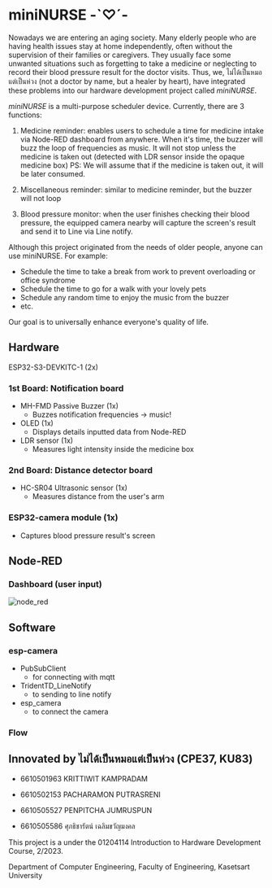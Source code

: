 #  miniNURSE -`♡´-

Nowadays we are entering an aging society. Many elderly people who are having health issues stay at home independently, often without the supervision of their families or caregivers. They usually face some unwanted situations such as forgetting to take a medicine or neglecting to record their blood pressure result for the doctor visits. Thus, we, ไม่ได้เป็นหมอแต่เป็นห่วง (not a doctor by name, but a healer by heart), have integrated these problems into our hardware development project called *miniNURSE*.

*miniNURSE* is a multi-purpose scheduler device. Currently, there are 3 functions:

1) Medicine reminder: enables users to schedule a time for medicine intake via Node-RED dashboard from anywhere. When it's time, the buzzer will buzz the loop of frequencies as music. It will not stop unless the medicine is taken out (detected with LDR sensor inside the opaque medicine box)
PS: We will assume that if the medicine is taken out, it will be later consumed.

2) Miscellaneous reminder: similar to medicine reminder, but the buzzer will not loop

3) Blood pressure monitor: when the user finishes checking their blood pressure, the equipped camera nearby will capture the screen's result and send it to Line via Line notify.

Although this project originated from the needs of older people, anyone can use miniNURSE. For example:
- Schedule the time to take a break from work to prevent overloading or office syndrome
- Schedule the time to go for a walk with your lovely pets
- Schedule any random time to enjoy the music from the buzzer
- etc.

Our goal is to universally enhance everyone's quality of life.

## Hardware
ESP32-S3-DEVKITC-1 (2x) 
### 1st Board: Notification board
- MH-FMD Passive Buzzer (1x) 
    - Buzzes notification frequencies -> music!
- OLED (1x) 
    - Displays details inputted data from Node-RED
- LDR sensor (1x) 
    - Measures light intensity inside the medicine box
### 2nd Board: Distance detector board
- HC-SR04 Ultrasonic sensor (1x) 
    - Measures distance from the user's arm
### ESP32-camera module (1x) 
- Captures blood pressure result's screen


## Node-RED

### Dashboard (user input)

![node_red](https://github.com/mudmemeshiba/miniNURSE/assets/98101484/c637aea6-e471-4e4f-9c77-9c7d5edc9f40)



## Software
### esp-camera
- PubSubClient
    - for connecting with mqtt
- TridentTD_LineNotify
    - to sending to line notify
- esp_camera
    - to connect the camera

### Flow



## Innovated by ไม่ได้เป็นหมอแต่เป็นห่วง (CPE37, KU83)

- 6610501963 KRITTIWIT    KAMPRADAM 

- 6610502153 PACHARAMON   PUTRASRENI 

- 6610505527 PENPITCHA    JUMRUSPUN 

- 6610505586 ศุภธิชารัตน์	เฉลิมขวัญมงคล

This project is a under the 01204114 Introduction to Hardware Development Course, 2/2023.

Department of Computer Engineering, Faculty of Engineering, Kasetsart University
